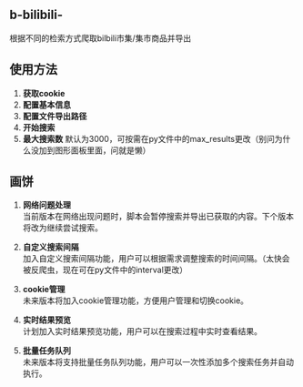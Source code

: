 ## b-bilibili-
根据不同的检索方式爬取bilbili市集/集市商品并导出

## 使用方法

1. **获取cookie**  
2. **配置基本信息**  
3. **配置文件导出路径**  
4. **开始搜索**  
5. **最大搜索数**
   默认为3000，可按需在py文件中的max_results更改（别问为什么没加到图形面板里面，问就是懒）

## 画饼

1. **网络问题处理**  
   当前版本在网络出现问题时，脚本会暂停搜索并导出已获取的内容。下个版本将改为继续尝试搜索。

2. **自定义搜索间隔**  
   加入自定义搜索间隔功能，用户可以根据需求调整搜索的时间间隔。（太快会被反爬虫，现在可在py文件中的interval更改）

3. **cookie管理**  
   未来版本将加入cookie管理功能，方便用户管理和切换cookie。

4. **实时结果预览**  
   计划加入实时结果预览功能，用户可以在搜索过程中实时查看结果。

5. **批量任务队列**  
   未来版本将支持批量任务队列功能，用户可以一次性添加多个搜索任务并自动执行。
